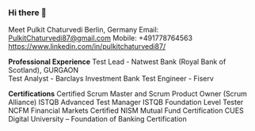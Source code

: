 ### Hi there 👋 


Meet Pulkit Chaturvedi
Berlin, Germany
Email: PulkitChaturvedi87@gmail.com
Mobile: +491778764563
https://www.linkedin.com/in/pulkitchaturvedi87/

**Professional Experience**
Test Lead - Natwest Bank (Royal Bank of Scotland), GURGAON	
Test Analyst - Barclays Investment Bank	
Test Engineer - Fiserv 


**Certifications**
Certified Scrum Master and Scrum Product Owner (Scrum Alliance)
ISTQB Advanced Test Manager
ISTQB Foundation Level Tester
NCFM Financial Markets Certified
NISM Mutual Fund Certification
CUES Digital University – Foundation of Banking Certification

<!--
**alwayspulkit/alwayspulkit** is a ✨ _special_ ✨ repository because its `README.md` (this file) appears on your GitHub profile.


